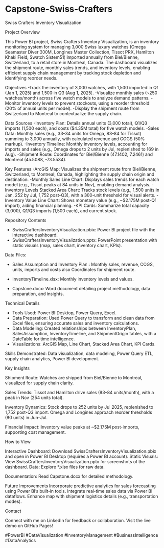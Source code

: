 # Capstone-Swiss-Crafters
Swiss Crafters Inventory Visualization

Project Overview

This Power BI project, Swiss Crafters Inventory Visualization, is an inventory monitoring system for managing 3,000 Swiss luxury watches (Omega Seamaster Diver 300M, Longines Master Collection, Tissot PRX, Hamilton Khaki Field, Swatch Sistem51) imported annually from Biel/Bienne, Switzerland, to a retail store in Montreal, Canada. The dashboard visualizes the shipment route, monthly sales trends, and inventory levels, enabling efficient supply chain management by tracking stock depletion and identifying reorder needs.

Objectives
-Track the inventory of 3,000 watches, with 1,500 imported in Q1 (Jan 1, 2025) and 1,500 in Q3 (Aug 1, 2025).
-Visualize monthly sales (~250 watches/month) across five watch models to analyze demand patterns.
-Monitor inventory levels to prevent stockouts, using a reorder threshold (20% of annual units per model).
-Display the shipment route from Switzerland to Montreal to contextualize the supply chain.

Data Sources
-Inventory Plan: Details annual units (3,000 total), Q1/Q3 imports (1,500 each), and costs ($4.35M total) for five watch models.
-Sales Data: Monthly sales (e.g., 33–34 units for Omega, 83–84 for Tissot) summing to 3,000 annually, with calculated revenue and COGS (50% markup).
-Inventory Timeline: Monthly inventory levels, accounting for imports and sales (e.g., Omega drops to 2 units by Jul, replenished to 169 in Aug).
-Shipment Route: Coordinates for Biel/Bienne (47.1402, 7.2461) and Montreal (45.5088, -73.5534).

Key Features
-ArcGIS Map: Visualizes the shipment route from Biel/Bienne, Switzerland, to Montreal, Canada, highlighting the supply chain origin and destination.
-Monthly Sales Line Chart: Displays sales trends for each watch model (e.g., Tissot peaks at 84 units in Nov), enabling demand analysis.
-Inventory Levels Stacked Area Chart: Tracks stock levels (e.g., 1,500 units in Jan, 252 by Jul, 1,752 post-Q3), with a 300-unit threshold for visual alerts.
-Inventory Value Line Chart: Shows monetary value (e.g., ~$2.175M post-Q1 import), aiding financial planning.
-KPI Cards: Summarize total capacity (3,000), Q1/Q3 imports (1,500 each), and current stock.

Repository Contents

+ SwissCraftersInventoryVisualization.pbix: Power BI project file with the interactive dashboard.
+ SwissCraftersInventoryVisualization.pptx: PowerPoint presentation with static visuals (map, sales chart, inventory chart, KPIs).

Data Files:

+ Sales Assumption and Inventory Plan : Monthly sales, revenue, COGS, units, imports and costs also Coordinates for shipment route.

+ InventoryTimeline.xlsx: Monthly inventory levels and values.

+ Capstone.docx: Word document detailing project methodology, data preparation, and insights.

Technical Details

+ Tools Used: Power BI Desktop, Power Query, Excel.
+ Data Preparation: Used Power Query to transform and clean data from Excel files, ensuring accurate sales and inventory calculations.
+ Data Modeling: Created relationships between InventoryPlan, SalesAssumption, InventoryTimeline, and ShipmentOrigin tables, with a DateTable for time intelligence.
+ Visualizations: ArcGIS Map, Line Chart, Stacked Area Chart, KPI Cards.

Skills Demonstrated: Data visualization, data modeling, Power Query ETL, supply chain analytics, Power BI development.

Key Insights

Shipment Route: Watches are shipped from Biel/Bienne to Montreal, visualized for supply chain clarity.

Sales Trends: Tissot and Hamilton drive sales (83–84 units/month), with a peak in Nov (254 units total).

Inventory Dynamics: Stock drops to 252 units by Jul 2025, replenished to 1,752 post-Q3 import. Omega and Longines approach reorder thresholds (80 units) in Jun–Jul.

Financial Impact: Inventory value peaks at ~$2.175M post-imports, supporting cost management.

How to View

Interactive Dashboard: Download SwissCraftersInventoryVisualization.pbix and open in Power BI Desktop (requires a Power BI account).
Static Visuals: View SwissCraftersInventoryVisualization.pptx for screenshots of the dashboard.
Data: Explore *.xlsx files for raw data.

Documentation: Read Capstone.docx for detailed methodology.

Future Improvements
Incorporate predictive analytics for sales forecasting using Power BI’s built-in tools.
Integrate real-time sales data via Power BI dataflows.
Enhance map with shipment logistics details (e.g., transportation modes).

Contact

Connect with me on LinkedIn for feedback or collaboration. Visit the live demo on GitHub Pages!

 #PowerBI #DataVisualization #InventoryManagement #BusinessIntelligence #DataAnalytics
